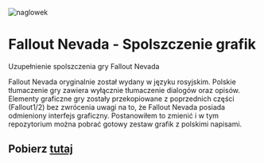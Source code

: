 ![naglowek](https://github.com/user-attachments/assets/897931af-ff95-4fe4-bfe4-effdeb289cd9)
# Fallout Nevada - Spolszczenie grafik
Uzupełnienie spolszczenia gry Fallout Nevada

Fallout Nevada oryginalnie został wydany w języku rosyjskim. Polskie tłumaczenie gry zawiera wyłącznie tłumaczenie dialogów oraz opisów. Elementy graficzne gry zostały przekopiowane z poprzednich części (Fallout1/2) bez zwrócenia uwagi na to, że Fallout Nevada posiada odmieniony interfejs graficzny. Postanowiłem to zmienić i w tym repozytorium można pobrać gotowy zestaw grafik z polskimi napisami.

## Pobierz <a href="https://github.com/bayerchemistry/fallout_nevada_pl/releases/tag/fallout">tutaj</a>
